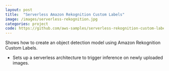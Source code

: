 ```yaml
---
layout: post
title:  "Serverless Amazon Rekognition Custom Labels"
image: /images/serverless-rekognition.jpg
categories: project
code: https://github.com/aws-samples/serverless-rekognition-custom-labels
---
```

Shows how to create an object detection model using Amazon Rekognition Custom Labels.
- Sets up a serverless architecture to trigger inference on newly uploaded images.